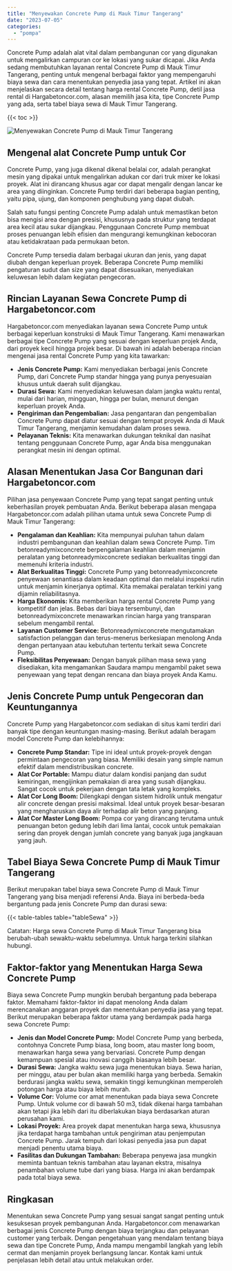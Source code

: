 ```yaml
---
title: "Menyewakan Concrete Pump di Mauk Timur Tangerang"
date: "2023-07-05"
categories: 
  - "pompa"
---
```




Concrete Pump adalah alat vital dalam pembangunan cor yang digunakan untuk mengalirkan campuran cor ke lokasi yang sukar dicapai. Jika Anda sedang membutuhkan layanan rental Concrete Pump di Mauk Timur Tangerang, penting untuk mengenal berbagai faktor yang mempengaruhi biaya sewa dan cara menentukan penyedia jasa yang tepat. Artikel ini akan menjelaskan secara detail tentang harga rental Concrete Pump, detil jasa rental di Hargabetoncor.com, alasan memilih jasa kita, tipe Concrete Pump yang ada, serta tabel biaya sewa di Mauk Timur Tangerang.

{{< toc >}}

![Menyewakan Concrete Pump di Mauk Timur Tangerang](https://hargareadymixid.github.io/pompa/concrete-pump%20(20).png)

## Mengenal alat Concrete Pump untuk Cor

Concrete Pump, yang juga dikenal dikenal belalai cor, adalah perangkat mesin yang dipakai untuk mengalirkan adukan cor dari truk mixer ke lokasi proyek. Alat ini dirancang khusus agar cor dapat mengalir dengan lancar ke area yang diinginkan. Concrete Pump terdiri dari beberapa bagian penting, yaitu pipa, ujung, dan komponen penghubung yang dapat diubah.

Salah satu fungsi penting Concrete Pump adalah untuk memastikan beton bisa mengisi area dengan presisi, khususnya pada struktur yang terdapat area kecil atau sukar dijangkau. Penggunaan Concrete Pump membuat proses penuangan lebih efisien dan mengurangi kemungkinan kebocoran atau ketidakrataan pada permukaan beton.

Concrete Pump tersedia dalam berbagai ukuran dan jenis, yang dapat diubah dengan keperluan proyek. Beberapa Concrete Pump memiliki pengaturan sudut dan size yang dapat disesuaikan, menyediakan keluwesan lebih dalam kegiatan pengecoran.

## Rincian Layanan Sewa Concrete Pump di Hargabetoncor.com

Hargabetoncor.com menyediakan layanan sewa Concrete Pump untuk berbagai keperluan konstruksi di Mauk Timur Tangerang. Kami menawarkan berbagai tipe Concrete Pump yang sesuai dengan keperluan projek Anda, dari proyek kecil hingga projek besar. Di bawah ini adalah beberapa rincian mengenai jasa rental Concrete Pump yang kita tawarkan:

- **Jenis Concrete Pump:** Kami menyediakan berbagai jenis Concrete Pump, dari Concrete Pump standar hingga yang punya penyesuaian khusus untuk daerah sulit dijangkau.
- **Durasi Sewa:** Kami menyediakan keluwesan dalam jangka waktu rental, mulai dari harian, mingguan, hingga per bulan, menurut dengan keperluan proyek Anda.
- **Pengiriman dan Pengembalian:** Jasa pengantaran dan pengembalian Concrete Pump dapat diatur sesuai dengan tempat proyek Anda di Mauk Timur Tangerang, menjamin kemudahan dalam proses sewa.
- **Pelayanan Teknis:** Kita menawarkan dukungan teknikal dan nasihat tentang penggunaan Concrete Pump, agar Anda bisa menggunakan perangkat mesin ini dengan optimal.

## Alasan Menentukan Jasa Cor Bangunan dari Hargabetoncor.com

Pilihan jasa penyewaan Concrete Pump yang tepat sangat penting untuk keberhasilan proyek pembuatan Anda. Berikut beberapa alasan mengapa Hargabetoncor.com adalah pilihan utama untuk sewa Concrete Pump di Mauk Timur Tangerang:

- **Pengalaman dan Keahlian:** Kita mempunyai puluhan tahun dalam industri pembangunan dan keahlian dalam sewa Concrete Pump. Tim betonreadymixconcrete berpengalaman keahlian dalam menjamin peralatan yang betonreadymixconcrete sediakan berkualitas tinggi dan memenuhi kriteria industri.
- **Alat Berkualitas Tinggi:** Concrete Pump yang betonreadymixconcrete penyewaan senantiasa dalam keadaan optimal dan melalui inspeksi rutin untuk menjamin kinerjanya optimal. Kita memakai peralatan terkini yang dijamin reliabilitasnya.
- **Harga Ekonomis:** Kita memberikan harga rental Concrete Pump yang kompetitif dan jelas. Bebas dari biaya tersembunyi, dan betonreadymixconcrete menawarkan rincian harga yang transparan sebelum mengambil rental.
- **Layanan Customer Service:** Betonreadymixconcrete mengutamakan satisfaction pelanggan dan terus-menerus berkesiapan menolong Anda dengan pertanyaan atau kebutuhan tertentu terkait sewa Concrete Pump.
- **Fleksibilitas Penyewaan:** Dengan banyak pilihan masa sewa yang disediakan, kita mengamankan Saudara mampu mengambil paket sewa penyewaan yang tepat dengan rencana dan biaya proyek Anda Kamu.

## Jenis Concrete Pump untuk Pengecoran dan Keuntungannya

Concrete Pump yang Hargabetoncor.com sediakan di situs kami terdiri dari banyak tipe dengan keuntungan masing-masing. Berikut adalah beragam model Concrete Pump dan kelebihannya:

- **Concrete Pump Standar:** Tipe ini ideal untuk proyek-proyek dengan permintaan pengecoran yang biasa. Memiliki desain yang simple namun efektif dalam mendistribusikan concrete.
- **Alat Cor Portable:** Mampu diatur dalam kondisi panjang dan sudut kemiringan, mengijinkan pemakaian di area yang susah dijangkau. Sangat cocok untuk pekerjaan dengan tata letak yang kompleks.
- **Alat Cor Long Boom:** Dilengkapi dengan sistem hidrolik untuk mengatur alir concrete dengan presisi maksimal. Ideal untuk proyek besar-besaran yang mengharuskan daya alir terhadap alir beton yang panjang.
- **Alat Cor Master Long Boom:** Pompa cor yang dirancang terutama untuk penuangan beton gedung lebih dari lima lantai, cocok untuk pemakaian sering dan proyek dengan jumlah concrete yang banyak juga jangkauan yang jauh.

## Tabel Biaya Sewa Concrete Pump di Mauk Timur Tangerang

Berikut merupakan tabel biaya sewa Concrete Pump di Mauk Timur Tangerang yang bisa menjadi referensi Anda. Biaya ini berbeda-beda bergantung pada jenis Concrete Pump dan durasi sewa:

{{< table-tables table="tableSewa" >}}

Catatan: Harga sewa Concrete Pump di Mauk Timur Tangerang bisa berubah-ubah sewaktu-waktu sebelumnya. Untuk harga terkini silahkan hubungi.

## Faktor-faktor yang Menentukan Harga Sewa Concrete Pump

Biaya sewa Concrete Pump mungkin berubah bergantung pada beberapa faktor. Memahami faktor-faktor ini dapat menolong Anda dalam merencanakan anggaran proyek dan menentukan penyedia jasa yang tepat. Berikut merupakan beberapa faktor utama yang berdampak pada harga sewa Concrete Pump:

- **Jenis dan Model Concrete Pump:** Model Concrete Pump yang berbeda, contohnya Concrete Pump biasa, long boom, atau master long boom, menawarkan harga sewa yang bervariasi. Concrete Pump dengan kemampuan spesial atau inovasi canggih biasanya lebih besar.
- **Durasi Sewa:** Jangka waktu sewa juga menentukan biaya. Sewa harian, per minggu, atau per bulan akan memiliki harga yang berbeda. Semakin berdurasi jangka waktu sewa, semakin tinggi kemungkinan memperoleh potongan harga atau biaya lebih murah.
- **Volume Cor:** Volume cor amat menentukan pada biaya sewa Concrete Pump. Untuk volume cor di bawah 50 m3, tidak dikenai harga tambahan akan tetapi jika lebih dari itu diberlakukan biaya berdasarkan aturan perusahan kami.
- **Lokasi Proyek:** Area proyek dapat menentukan harga sewa, khususnya jika terdapat harga tambahan untuk pengiriman atau penjemputan Concrete Pump. Jarak tempuh dari lokasi penyedia jasa pun dapat menjadi penentu utama biaya.
- **Fasilitas dan Dukungan Tambahan:** Beberapa penyewa jasa mungkin meminta bantuan teknis tambahan atau layanan ekstra, misalnya penambahan volume tube dari yang biasa. Harga ini akan berdampak pada total biaya sewa.

## Ringkasan

Menentukan sewa Concrete Pump yang sesuai sangat sangat penting untuk kesuksesan proyek pembangunan Anda. Hargabetoncor.com menawarkan berbagai jenis Concrete Pump dengan biaya terjangkau dan pelayanan customer yang terbaik. Dengan pengetahuan yang mendalam tentang biaya sewa dan tipe Concrete Pump, Anda mampu mengambil langkah yang lebih cermat dan menjamin proyek berlangsung lancar. Kontak kami untuk penjelasan lebih detail atau untuk melakukan order.
